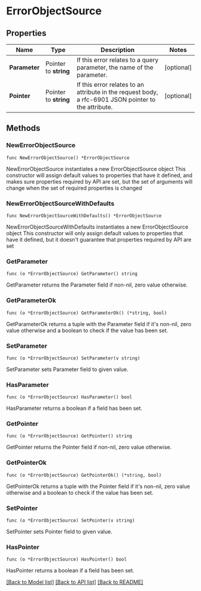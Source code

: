 # ErrorObjectSource

## Properties

Name | Type | Description | Notes
------------ | ------------- | ------------- | -------------
**Parameter** | Pointer to **string** | If this error relates to a query parameter, the name of the parameter.  | [optional] 
**Pointer** | Pointer to **string** | If this error relates to an attribute in the request body, a rfc-6901 JSON pointer to the attribute.  | [optional] 

## Methods

### NewErrorObjectSource

`func NewErrorObjectSource() *ErrorObjectSource`

NewErrorObjectSource instantiates a new ErrorObjectSource object
This constructor will assign default values to properties that have it defined,
and makes sure properties required by API are set, but the set of arguments
will change when the set of required properties is changed

### NewErrorObjectSourceWithDefaults

`func NewErrorObjectSourceWithDefaults() *ErrorObjectSource`

NewErrorObjectSourceWithDefaults instantiates a new ErrorObjectSource object
This constructor will only assign default values to properties that have it defined,
but it doesn't guarantee that properties required by API are set

### GetParameter

`func (o *ErrorObjectSource) GetParameter() string`

GetParameter returns the Parameter field if non-nil, zero value otherwise.

### GetParameterOk

`func (o *ErrorObjectSource) GetParameterOk() (*string, bool)`

GetParameterOk returns a tuple with the Parameter field if it's non-nil, zero value otherwise
and a boolean to check if the value has been set.

### SetParameter

`func (o *ErrorObjectSource) SetParameter(v string)`

SetParameter sets Parameter field to given value.

### HasParameter

`func (o *ErrorObjectSource) HasParameter() bool`

HasParameter returns a boolean if a field has been set.

### GetPointer

`func (o *ErrorObjectSource) GetPointer() string`

GetPointer returns the Pointer field if non-nil, zero value otherwise.

### GetPointerOk

`func (o *ErrorObjectSource) GetPointerOk() (*string, bool)`

GetPointerOk returns a tuple with the Pointer field if it's non-nil, zero value otherwise
and a boolean to check if the value has been set.

### SetPointer

`func (o *ErrorObjectSource) SetPointer(v string)`

SetPointer sets Pointer field to given value.

### HasPointer

`func (o *ErrorObjectSource) HasPointer() bool`

HasPointer returns a boolean if a field has been set.


[[Back to Model list]](../README.md#documentation-for-models) [[Back to API list]](../README.md#documentation-for-api-endpoints) [[Back to README]](../README.md)


